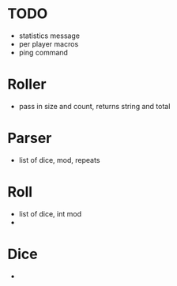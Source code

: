 # TODO
- statistics message
- per player macros
- ping command

# Roller
- pass in size and count, returns string and total

# Parser
- list of dice, mod, repeats

# Roll
- list of dice, int mod
-

# Dice
- 
